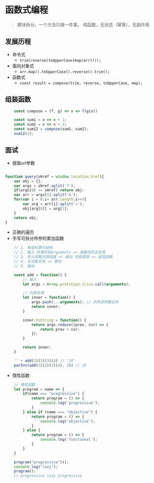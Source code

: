 # 函数式编程
> 模块拆分，一个方法只做一件事。
> 纯函数，无状态（幂等）、无副作用

## 发展历程
- 命令式
  - `trim(reverse(toUpperCase(map(arr))));`
- 面向对象式
  - `arr.map().toUpperCase().reverse().trim();`
- 函数式
  - `const result = compose(trim, reverse, toUpperCase, map);`


## 组装函数
```js
    const compose = (f, g) => x => f(g(x))

    const sum1 = x => x + 1;
    const sum2 = x => x + 2;
    const sum12 = compose(sum1, sum2);
    sum12(1);
```

## 面试
- 提取url参数
```javascript

function query(sHref = window.location.href){
    var obj = {};
    var args = sHref.split('?');
    if(args[0] == sHref) return obj;
    var arr = args[1].split('&');
    for(var i = 0;i< arr.length;i++){
        var arg = arr[i].split('=');
        obj[arg[0]] = arg[1];
    }
    return obj;
}

```

- 正确的遍历
- 手写可拆分传参的累加函数

```js
    // 1. 构造科里化结构
    // 2. 输入 处理外部arguments => 类数组形态处理
    // 3. 传入参数无限拓展 => 递归 内层逻辑 => 返回函数
    // 4. 主功能实现 => 累加
    // 5. 输出

    const add = function() {
        // 输入
        let args = Array.prototype.slice.call(arguments);

        // 内层处理
        let inner = function() {
            args.push(...arguments); // 内外层参数合并
            return inner;
        }

        inner.toString = function() {
            return args.reduce((prev, cur) => {
                return prev + cur;
            });
        }

        return inner;
    }

    '' + add(1)(2)(3)(4) // '10'
    parInt(add(1)(2)(3)(4), 10) // 10
```

- 惰性函数

```js
    // 惰性函数
    let program = name => {
        if(name === "progressive") {
            return program = () => {
                console.log('progressive');
            }
        } else if (name === "objective") {
            return program = () => {
                console.log('objective');
            }
        } else {
            return program = () => {
                console.log('functional');
            }
        }
    }

    program("progressive")();
    console.log("lazy");
    program();
    // progressive lazy progressive
```